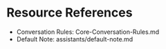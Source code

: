 # Resource References
- Conversation Rules: Core-Conversation-Rules.md
- Default Note: assistants/default-note.md
